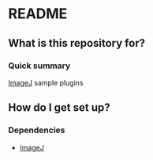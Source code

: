 # README #

## What is this repository for? ##

### Quick summary ###

[ImageJ](https://imagej.nih.gov/ij/) sample plugins

## How do I get set up? ##

### Dependencies ###

* [ImageJ](https://imagej.nih.gov/ij/)
